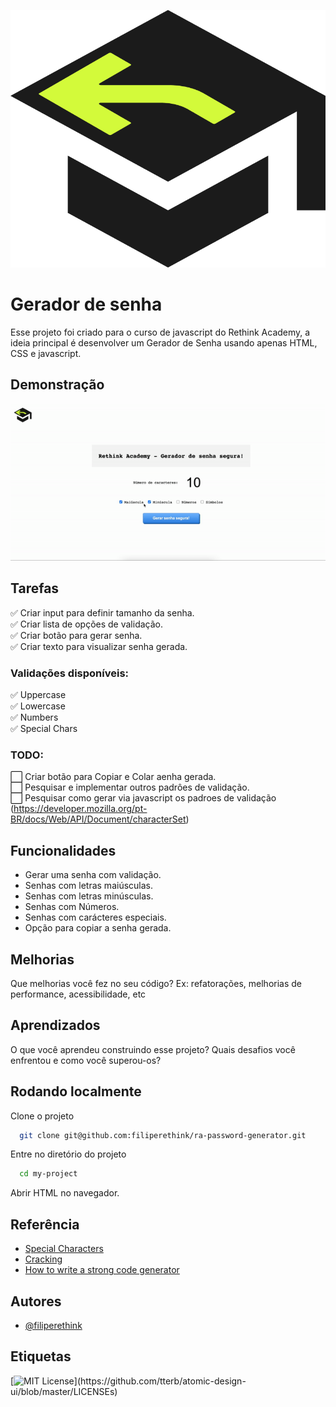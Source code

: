 ![Logo](https://github.com/filiperethink/ra-password-generator/blob/master/logo.png)

# Gerador de senha

Esse projeto foi criado para o curso de javascript do Rethink Academy, a ideia principal é desenvolver um Gerador de Senha usando apenas HTML, CSS e javascript.

## Demonstração

![Alt Text](https://github.com/filiperethink/ra-password-generator/blob/master/demo.gif)

## Tarefas

✅ Criar input para definir tamanho da senha.\
✅ Criar lista de opções de validação.\
✅ Criar botão para gerar senha.\
✅ Criar texto para visualizar senha gerada.

### Validações disponíveis:

✅ Uppercase\
✅ Lowercase\
✅ Numbers\
✅ Special Chars

### TODO:

⬜️ Criar botão para Copiar e Colar aenha gerada.\
⬜️ Pesquisar e implementar outros padrôes de validação.\
⬜️ Pesquisar como gerar via javascript os padroes de validação (https://developer.mozilla.org/pt-BR/docs/Web/API/Document/characterSet)

## Funcionalidades

- Gerar uma senha com validação.
- Senhas com letras maiúsculas.
- Senhas com letras minúsculas.
- Senhas com Números.
- Senhas com carácteres especiais.
- Opção para copiar a senha gerada.

## Melhorias

Que melhorias você fez no seu código? Ex: refatorações, melhorias de performance, acessibilidade, etc

## Aprendizados

O que você aprendeu construindo esse projeto? Quais desafios você enfrentou e como você superou-os?

## Rodando localmente

Clone o projeto

```bash
  git clone git@github.com:filiperethink/ra-password-generator.git
```

Entre no diretório do projeto

```bash
  cd my-project
```

Abrir HTML no navegador.

## Referência

- [Special Characters](https://owasp.org/www-community/password-special-characters)
- [Cracking](https://www.avast.com/c-cracking?_ga=2.100731393.1665064193.1648645455-207049738.1648645455)
- [How to write a strong code generator](https://blog.avast.com/strong-password-ideas)

## Autores

- [@filiperethink](https://www.github.com/filiperethink)

## Etiquetas

[![MIT License](https://img.shields.io/apm/l/atomic-design-ui.svg?)](https://github.com/tterb/atomic-design-ui/blob/master/LICENSEs)
